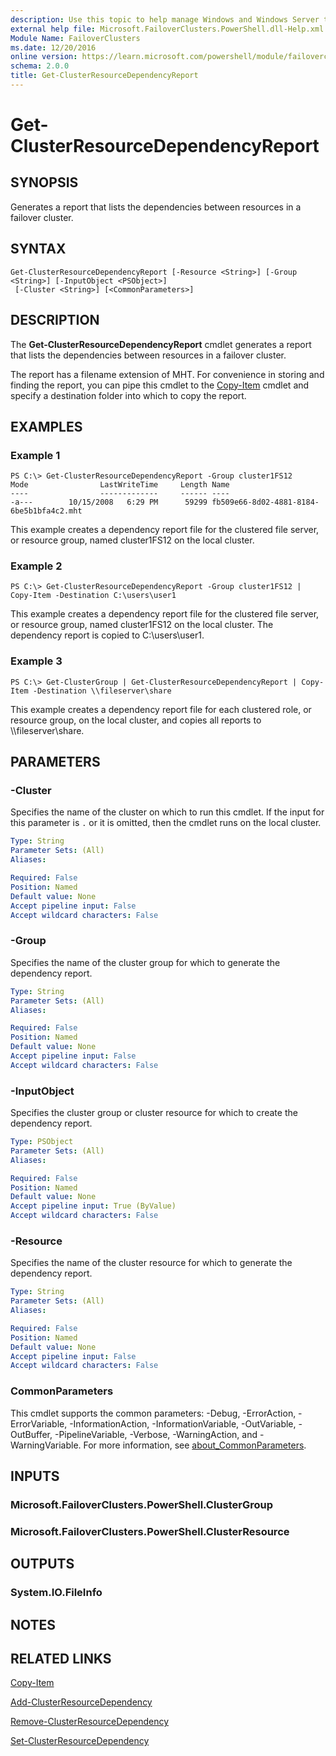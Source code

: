 ```yaml
---
description: Use this topic to help manage Windows and Windows Server technologies with Windows PowerShell.
external help file: Microsoft.FailoverClusters.PowerShell.dll-Help.xml
Module Name: FailoverClusters
ms.date: 12/20/2016
online version: https://learn.microsoft.com/powershell/module/failoverclusters/get-clusterresourcedependencyreport?view=windowsserver2022-ps&wt.mc_id=ps-gethelp
schema: 2.0.0
title: Get-ClusterResourceDependencyReport
---
```


# Get-ClusterResourceDependencyReport

## SYNOPSIS
Generates a report that lists the dependencies between resources in a failover cluster.

## SYNTAX

```
Get-ClusterResourceDependencyReport [-Resource <String>] [-Group <String>] [-InputObject <PSObject>]
 [-Cluster <String>] [<CommonParameters>]
```

## DESCRIPTION
The **Get-ClusterResourceDependencyReport** cmdlet generates a report that lists the dependencies between resources in a failover cluster.

The report has a filename extension of MHT.
For convenience in storing and finding the report, you can pipe this cmdlet to the [Copy-Item](https://go.microsoft.com/fwlink/?LinkID=113292) cmdlet and specify a destination folder into which to copy the report.

## EXAMPLES

### Example 1
```
PS C:\> Get-ClusterResourceDependencyReport -Group cluster1FS12
Mode                LastWriteTime     Length Name 
----                -------------     ------ ---- 
-a---        10/15/2008   6:29 PM      59299 fb509e66-8d02-4881-8184-6be5b1bfa4c2.mht
```

This example creates a dependency report file for the clustered file server, or resource group, named cluster1FS12 on the local cluster.

### Example 2
```
PS C:\> Get-ClusterResourceDependencyReport -Group cluster1FS12 | Copy-Item -Destination C:\users\user1
```

This example creates a dependency report file for the clustered file server, or resource group, named cluster1FS12 on the local cluster.
The dependency report is copied to C:\users\user1.

### Example 3
```
PS C:\> Get-ClusterGroup | Get-ClusterResourceDependencyReport | Copy-Item -Destination \\fileserver\share
```

This example creates a dependency report file for each clustered role, or resource group, on the local cluster, and copies all reports to \\\\fileserver\share.

## PARAMETERS

### -Cluster
Specifies the name of the cluster on which to run this cmdlet.
If the input for this parameter is `.` or it is omitted, then the cmdlet runs on the local cluster.

```yaml
Type: String
Parameter Sets: (All)
Aliases: 

Required: False
Position: Named
Default value: None
Accept pipeline input: False
Accept wildcard characters: False
```

### -Group
Specifies the name of the cluster group for which to generate the dependency report.

```yaml
Type: String
Parameter Sets: (All)
Aliases: 

Required: False
Position: Named
Default value: None
Accept pipeline input: False
Accept wildcard characters: False
```

### -InputObject
Specifies the cluster group or cluster resource for which to create the dependency report.

```yaml
Type: PSObject
Parameter Sets: (All)
Aliases: 

Required: False
Position: Named
Default value: None
Accept pipeline input: True (ByValue)
Accept wildcard characters: False
```

### -Resource
Specifies the name of the cluster resource for which to generate the dependency report.

```yaml
Type: String
Parameter Sets: (All)
Aliases: 

Required: False
Position: Named
Default value: None
Accept pipeline input: False
Accept wildcard characters: False
```

### CommonParameters
This cmdlet supports the common parameters: -Debug, -ErrorAction, -ErrorVariable, -InformationAction, -InformationVariable, -OutVariable, -OutBuffer, -PipelineVariable, -Verbose, -WarningAction, and -WarningVariable. For more information, see [about_CommonParameters](https://go.microsoft.com/fwlink/?LinkID=113216).

## INPUTS

### Microsoft.FailoverClusters.PowerShell.ClusterGroup

### Microsoft.FailoverClusters.PowerShell.ClusterResource

## OUTPUTS

### System.IO.FileInfo

## NOTES

## RELATED LINKS

[Copy-Item](https://go.microsoft.com/fwlink/?LinkID=113292)

[Add-ClusterResourceDependency](./Add-ClusterResourceDependency.md)

[Remove-ClusterResourceDependency](./Remove-ClusterResourceDependency.md)

[Set-ClusterResourceDependency](./Set-ClusterResourceDependency.md)

